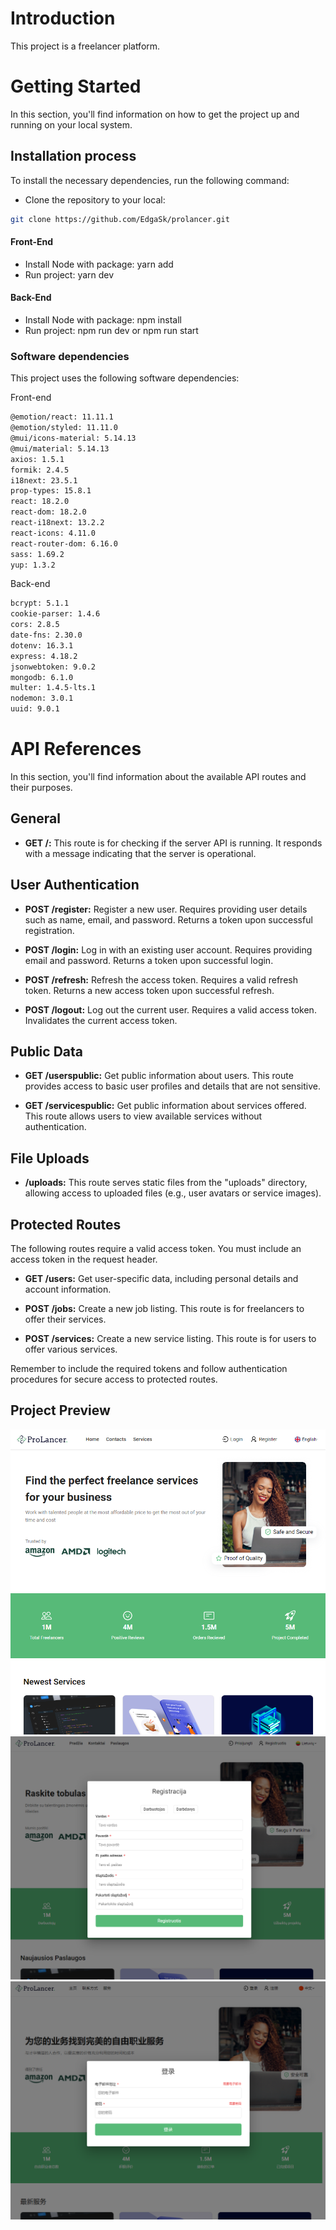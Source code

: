 # Introduction

This project is a freelancer platform.

# Getting Started

In this section, you'll find information on how to get the project up and running on your local system.

## Installation process

To install the necessary dependencies, run the following command:

- Clone the repository to your local:

```bash
git clone https://github.com/EdgaSk/prolancer.git
```

#### Front-End

- Install Node with package:
  yarn add
- Run project:
  yarn dev

#### Back-End

- Install Node with package:
  npm install
- Run project:
  npm run dev or npm run start

### Software dependencies

This project uses the following software dependencies:

Front-end

```bash
@emotion/react: 11.11.1
@emotion/styled: 11.11.0
@mui/icons-material: 5.14.13
@mui/material: 5.14.13
axios: 1.5.1
formik: 2.4.5
i18next: 23.5.1
prop-types: 15.8.1
react: 18.2.0
react-dom: 18.2.0
react-i18next: 13.2.2
react-icons: 4.11.0
react-router-dom: 6.16.0
sass: 1.69.2
yup: 1.3.2
```

Back-end

```bash
bcrypt: 5.1.1
cookie-parser: 1.4.6
cors: 2.8.5
date-fns: 2.30.0
dotenv: 16.3.1
express: 4.18.2
jsonwebtoken: 9.0.2
mongodb: 6.1.0
multer: 1.4.5-lts.1
nodemon: 3.0.1
uuid: 9.0.1
```

# API References

In this section, you'll find information about the available API routes and their purposes.

## General

- **GET /:** This route is for checking if the server API is running. It responds with a message indicating that the server is operational.

## User Authentication

- **POST /register:** Register a new user. Requires providing user details such as name, email, and password. Returns a token upon successful registration.

- **POST /login:** Log in with an existing user account. Requires providing email and password. Returns a token upon successful login.

- **POST /refresh:** Refresh the access token. Requires a valid refresh token. Returns a new access token upon successful refresh.

- **POST /logout:** Log out the current user. Requires a valid access token. Invalidates the current access token.

## Public Data

- **GET /userspublic:** Get public information about users. This route provides access to basic user profiles and details that are not sensitive.

- **GET /servicespublic:** Get public information about services offered. This route allows users to view available services without authentication.

## File Uploads

- **/uploads:** This route serves static files from the "uploads" directory, allowing access to uploaded files (e.g., user avatars or service images).

## Protected Routes

The following routes require a valid access token. You must include an access token in the request header.

- **GET /users:** Get user-specific data, including personal details and account information.

- **POST /jobs:** Create a new job listing. This route is for freelancers to offer their services.

- **POST /services:** Create a new service listing. This route is for users to offer various services.

Remember to include the required tokens and follow authentication procedures for secure access to protected routes.

## Project Preview

![Mainpage](./readme/MainPage.png)
![Register](./readme/register.png)
![Login](./readme/Login.png)
